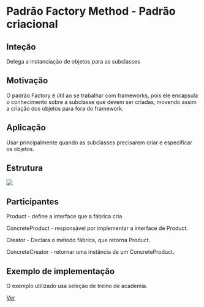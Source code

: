 <h1>Padrão Factory Method - Padrão criacional</h1>
<h2>Inteção</h2>
<p>Delega a instanciação de objetos para as subclasses</p>
<h2>Motivação</h2>
<p>O padrão Factory é útil ao se trabalhar com frameworks, pois ele encapsula o conhecimento sobre a subclasse que devem ser criadas, movendo assim a criação dos objetos para fora do framework.</p>
<h2>Aplicação</h2>
<p>Usar principalmente quando as subclasses precisarem criar e especificar os objetos.</p>
<h2>Estrutura</h2>
<img src="https://upload.wikimedia.org/wikipedia/commons/e/ed/Factory_Method_UML_class_diagram.png"/>
<h2>Participantes</h2>
<p>Product - define a interface que a fábrica cria.</p>
<p>ConcreteProduct - responsável por implementar a interface de Product.</p>
<p>Creator - Declara o método fábrica, que retorna Product.</p>
<p>ConcreteCreator - retornar uma instância de um ConcreteProduct.</p>
<h2>Exemplo de implementação</h2>
<p>O exemplo utilizado usa seleção de treino de academia.</p>
<a href="https://github.com/tiagofreitastjf/ProgramacaoAvancada/tree/master/PatternState/PatternState/src">Ver</a>
